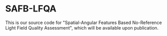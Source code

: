 # SAFB-LFQA
This is our source code for "Spatial-Angular Features Based No-Reference Light Field Quality Assessment", which will be available upon publication.
